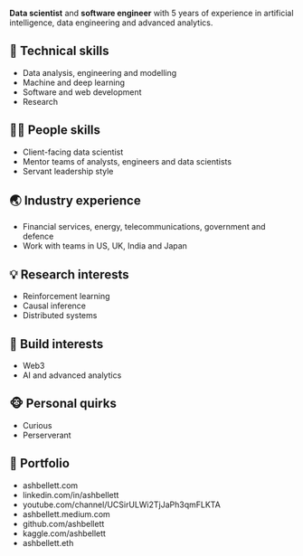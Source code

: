 **Data scientist** and **software engineer** with 5 years of experience in artificial intelligence, data engineering and advanced analytics.

## 🔑 Technical skills
- Data analysis, engineering and modelling
- Machine and deep learning
- Software and web development
- Research

## 🙏🏻 People skills
- Client-facing data scientist
- Mentor teams of analysts, engineers and data scientists
- Servant leadership style

## 🌏 Industry experience
- Financial services, energy, telecommunications, government and defence
- Work with teams in US, UK, India and Japan

## 💡 Research interests
- Reinforcement learning
- Causal inference
- Distributed systems

## 🔧 Build interests
- Web3
- AI and advanced analytics

## 🐵 Personal quirks
- Curious
- Perserverant

## 📔 Portfolio
- ashbellett.com
- linkedin.com/in/ashbellett
- youtube.com/channel/UCSirULWi2TjJaPh3qmFLKTA
- ashbellett.medium.com
- github.com/ashbellett
- kaggle.com/ashbellett
- ashbellett.eth
